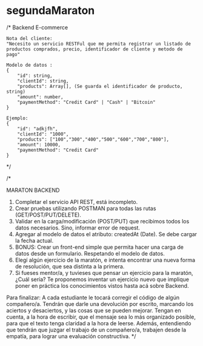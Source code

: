 # segundaMaraton
/*
    Backend E-commerce

    Nota del cliente: 
    "Necesito un servicio RESTFul que me permita registrar un listado de productos comprados, precio, identificador de cliente y metodo de pago"

    Modelo de datos : 
    {
        "id": string,
        "clientId": string,
        "products": Array[], (Se guarda el identificador de producto, string)
        "amount": number,
        "paymentMethod": "Credit Card" | "Cash" | "Bitcoin"
    }

    Ejemplo:
    {
        "id": "adkjfh",
        "clientId": "1000",
        "products": ["100","300","400","500","600","700","800"],
        "amount": 10000,
        "paymentMethod": "Credit Card"
    }
*/

/*

MARATON BACKEND

1) Completar el servicio API REST, está incompleto.
2) Crear pruebas utilizando POSTMAN para todas las rutas (GET/POST/PUT/DELETE).
3) Validar en la carga/modificación (POST/PUT) que recibimos todos los datos necesarios. Sino, informar error de request.
4) Agregar al modelo de datos el atributo: createdAt (Date). Se debe cargar la fecha actual.  
5) BONUS: Crear un front-end simple que permita hacer una carga de datos desde un formulario. Respetando el modelo de datos.
6)  Elegí algún ejercicio de la maratón, e intenta encontrar una nueva forma de resolución, que sea distinta a la primera. 
7) Si fueses mentor/a, y tuvieses que pensar un ejercicio para la maratón, ¿Cuál sería? Te proponemos inventar un ejercicio 
nuevo que implique poner en práctica los conocimientos vistos hasta acá sobre Backend. 

Para finalizar:
A cada estudiante le tocará corregir el código de algún compañero/a. Tendrán que darle una devolución por escrito, marcando 
los aciertos y desaciertos, y las cosas que se pueden mejorar. Tengan en cuenta, a la hora de escribir, que el mensaje sea 
lo más organizado posible, para que el texto tenga claridad a la hora de leerse. Además, entendiendo que tendrán que juzgar 
el trabajo de un compañero/a, trabajen desde la empatía, para lograr una evaluación constructiva.
*/
